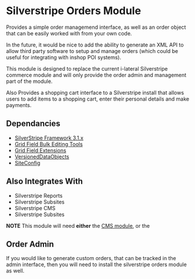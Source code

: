 Silverstripe Orders Module
==========================

Provides a simple order managemend interface, as well as an order object
that can be easily worked with from your own code.

In the future, it would be nice to add the ability to generate an XML
API to allow third party software to setup and manage orders (which
could be useful for integrating with inshop POI systems).

This module is designed to replace the current i-lateral Silverstripe
commerce module and will only provide the order admin and management
part of the module.


Also Provides a shopping cart interface to a Silverstripe install that
allows users to add items to a shopping cart, enter their personal
details and make payments.


## Dependancies

* [SilverStripe Framework 3.1.x](https://github.com/silverstripe/silverstripe-framework)
* [Grid Field Bulk Editing Tools](https://github.com/colymba/GridFieldBulkEditingTools)
* [Grid Field Extensions](https://github.com/ajshort/silverstripe-gridfieldextensions)
* [VersionedDataObjects](https://github.com/heyday/silverstripe-versioneddataobjects)
* [SiteConfig](https://github.com/silverstripe/siteconfig)

## Also Integrates With

* Silverstripe Reports
* Silverstripe Subsites
* Silverstripe CMS
* Silverstripe Subsites

**NOTE** This module will need **either** the [CMS module](https://github.com/silverstripe/silverstripe-cms),
or the 

## Order Admin

If you would like to generate custom orders, that can be tracked in the
admin interface, then you will need to install the silverstripe orders
module as well.
